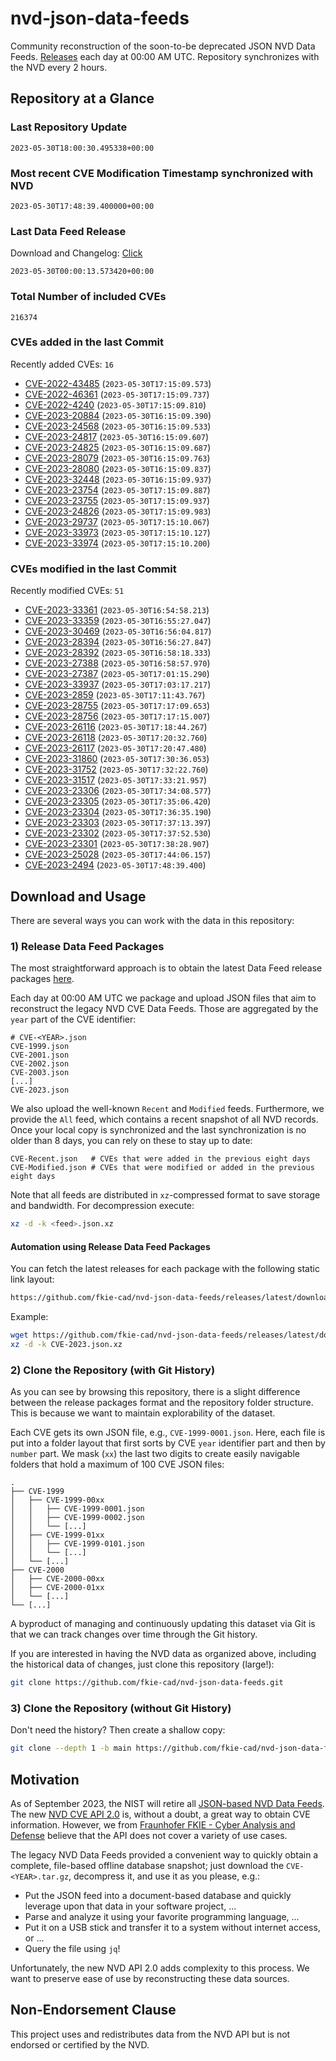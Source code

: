 # nvd-json-data-feeds

Community reconstruction of the soon-to-be deprecated JSON NVD Data Feeds. 
[Releases](https://github.com/fkie-cad/nvd-json-data-feeds/releases/latest) each day at 00:00 AM UTC.
Repository synchronizes with the NVD every 2 hours.

## Repository at a Glance

### Last Repository Update

```plain
2023-05-30T18:00:30.495338+00:00
```

### Most recent CVE Modification Timestamp synchronized with NVD

```plain
2023-05-30T17:48:39.400000+00:00
```

### Last Data Feed Release

Download and Changelog: [Click](https://github.com/fkie-cad/nvd-json-data-feeds/releases/latest)

```plain
2023-05-30T00:00:13.573420+00:00
```

### Total Number of included CVEs

```plain
216374
```

### CVEs added in the last Commit

Recently added CVEs: `16`

* [CVE-2022-43485](CVE-2022/CVE-2022-434xx/CVE-2022-43485.json) (`2023-05-30T17:15:09.573`)
* [CVE-2022-46361](CVE-2022/CVE-2022-463xx/CVE-2022-46361.json) (`2023-05-30T17:15:09.737`)
* [CVE-2022-4240](CVE-2022/CVE-2022-42xx/CVE-2022-4240.json) (`2023-05-30T17:15:09.810`)
* [CVE-2023-20884](CVE-2023/CVE-2023-208xx/CVE-2023-20884.json) (`2023-05-30T16:15:09.390`)
* [CVE-2023-24568](CVE-2023/CVE-2023-245xx/CVE-2023-24568.json) (`2023-05-30T16:15:09.533`)
* [CVE-2023-24817](CVE-2023/CVE-2023-248xx/CVE-2023-24817.json) (`2023-05-30T16:15:09.607`)
* [CVE-2023-24825](CVE-2023/CVE-2023-248xx/CVE-2023-24825.json) (`2023-05-30T16:15:09.687`)
* [CVE-2023-28079](CVE-2023/CVE-2023-280xx/CVE-2023-28079.json) (`2023-05-30T16:15:09.763`)
* [CVE-2023-28080](CVE-2023/CVE-2023-280xx/CVE-2023-28080.json) (`2023-05-30T16:15:09.837`)
* [CVE-2023-32448](CVE-2023/CVE-2023-324xx/CVE-2023-32448.json) (`2023-05-30T16:15:09.937`)
* [CVE-2023-23754](CVE-2023/CVE-2023-237xx/CVE-2023-23754.json) (`2023-05-30T17:15:09.887`)
* [CVE-2023-23755](CVE-2023/CVE-2023-237xx/CVE-2023-23755.json) (`2023-05-30T17:15:09.937`)
* [CVE-2023-24826](CVE-2023/CVE-2023-248xx/CVE-2023-24826.json) (`2023-05-30T17:15:09.983`)
* [CVE-2023-29737](CVE-2023/CVE-2023-297xx/CVE-2023-29737.json) (`2023-05-30T17:15:10.067`)
* [CVE-2023-33973](CVE-2023/CVE-2023-339xx/CVE-2023-33973.json) (`2023-05-30T17:15:10.127`)
* [CVE-2023-33974](CVE-2023/CVE-2023-339xx/CVE-2023-33974.json) (`2023-05-30T17:15:10.200`)


### CVEs modified in the last Commit

Recently modified CVEs: `51`

* [CVE-2023-33361](CVE-2023/CVE-2023-333xx/CVE-2023-33361.json) (`2023-05-30T16:54:58.213`)
* [CVE-2023-33359](CVE-2023/CVE-2023-333xx/CVE-2023-33359.json) (`2023-05-30T16:55:27.047`)
* [CVE-2023-30469](CVE-2023/CVE-2023-304xx/CVE-2023-30469.json) (`2023-05-30T16:56:04.817`)
* [CVE-2023-28394](CVE-2023/CVE-2023-283xx/CVE-2023-28394.json) (`2023-05-30T16:56:27.847`)
* [CVE-2023-28392](CVE-2023/CVE-2023-283xx/CVE-2023-28392.json) (`2023-05-30T16:58:18.333`)
* [CVE-2023-27388](CVE-2023/CVE-2023-273xx/CVE-2023-27388.json) (`2023-05-30T16:58:57.970`)
* [CVE-2023-27387](CVE-2023/CVE-2023-273xx/CVE-2023-27387.json) (`2023-05-30T17:01:15.290`)
* [CVE-2023-33937](CVE-2023/CVE-2023-339xx/CVE-2023-33937.json) (`2023-05-30T17:03:17.217`)
* [CVE-2023-2859](CVE-2023/CVE-2023-28xx/CVE-2023-2859.json) (`2023-05-30T17:11:43.767`)
* [CVE-2023-28755](CVE-2023/CVE-2023-287xx/CVE-2023-28755.json) (`2023-05-30T17:17:09.653`)
* [CVE-2023-28756](CVE-2023/CVE-2023-287xx/CVE-2023-28756.json) (`2023-05-30T17:17:15.007`)
* [CVE-2023-26116](CVE-2023/CVE-2023-261xx/CVE-2023-26116.json) (`2023-05-30T17:18:44.267`)
* [CVE-2023-26118](CVE-2023/CVE-2023-261xx/CVE-2023-26118.json) (`2023-05-30T17:20:32.760`)
* [CVE-2023-26117](CVE-2023/CVE-2023-261xx/CVE-2023-26117.json) (`2023-05-30T17:20:47.480`)
* [CVE-2023-31860](CVE-2023/CVE-2023-318xx/CVE-2023-31860.json) (`2023-05-30T17:30:36.053`)
* [CVE-2023-31752](CVE-2023/CVE-2023-317xx/CVE-2023-31752.json) (`2023-05-30T17:32:22.760`)
* [CVE-2023-31517](CVE-2023/CVE-2023-315xx/CVE-2023-31517.json) (`2023-05-30T17:33:21.957`)
* [CVE-2023-23306](CVE-2023/CVE-2023-233xx/CVE-2023-23306.json) (`2023-05-30T17:34:08.577`)
* [CVE-2023-23305](CVE-2023/CVE-2023-233xx/CVE-2023-23305.json) (`2023-05-30T17:35:06.420`)
* [CVE-2023-23304](CVE-2023/CVE-2023-233xx/CVE-2023-23304.json) (`2023-05-30T17:36:35.190`)
* [CVE-2023-23303](CVE-2023/CVE-2023-233xx/CVE-2023-23303.json) (`2023-05-30T17:37:13.397`)
* [CVE-2023-23302](CVE-2023/CVE-2023-233xx/CVE-2023-23302.json) (`2023-05-30T17:37:52.530`)
* [CVE-2023-23301](CVE-2023/CVE-2023-233xx/CVE-2023-23301.json) (`2023-05-30T17:38:28.907`)
* [CVE-2023-25028](CVE-2023/CVE-2023-250xx/CVE-2023-25028.json) (`2023-05-30T17:44:06.157`)
* [CVE-2023-2494](CVE-2023/CVE-2023-24xx/CVE-2023-2494.json) (`2023-05-30T17:48:39.400`)


## Download and Usage

There are several ways you can work with the data in this repository:

### 1) Release Data Feed Packages

The most straightforward approach is to obtain the latest Data Feed release packages [here](https://github.com/fkie-cad/nvd-json-data-feeds/releases/latest).

Each day at 00:00 AM UTC we package and upload JSON files that aim to reconstruct the legacy NVD CVE Data Feeds.
Those are aggregated by the `year` part of the CVE identifier:

```
# CVE-<YEAR>.json
CVE-1999.json
CVE-2001.json
CVE-2002.json
CVE-2003.json
[...]
CVE-2023.json
```

We also upload the well-known `Recent` and `Modified` feeds.
Furthermore, we provide the `All` feed, which contains a recent snapshot of all NVD records.
Once your local copy is synchronized and the last synchronization is no older than 8 days, you can rely on these to stay up to date:

```plain
CVE-Recent.json   # CVEs that were added in the previous eight days
CVE-Modified.json # CVEs that were modified or added in the previous eight days
```

Note that all feeds are distributed in `xz`-compressed format to save storage and bandwidth.
For decompression execute:

```sh
xz -d -k <feed>.json.xz
```


#### Automation using Release Data Feed Packages

You can fetch the latest releases for each package with the following static link layout:

```sh
https://github.com/fkie-cad/nvd-json-data-feeds/releases/latest/download/CVE-<YEAR>.json.xz
```

Example:

```sh
wget https://github.com/fkie-cad/nvd-json-data-feeds/releases/latest/download/CVE-2023.json.xz
xz -d -k CVE-2023.json.xz
```

### 2) Clone the Repository (with Git History)

As you can see by browsing this repository, there is a slight difference between the release packages format and the repository folder structure.
This is because we want to maintain explorability of the dataset.

Each CVE gets its own JSON file, e.g., `CVE-1999-0001.json`.
Here, each file is put into a folder layout that first sorts by CVE `year` identifier part and then by `number` part.
We mask (`xx`) the last two digits to create easily navigable folders that hold a maximum of 100 CVE JSON files:

```plain
.
├── CVE-1999
│   ├── CVE-1999-00xx
│   │   ├── CVE-1999-0001.json
│   │   ├── CVE-1999-0002.json
│   │   └── [...]
│   ├── CVE-1999-01xx
│   │   ├── CVE-1999-0101.json
│   │   └── [...]
│   └── [...]
├── CVE-2000
│   ├── CVE-2000-00xx
│   ├── CVE-2000-01xx
│   └── [...]
└── [...]
```

A byproduct of managing and continuously updating this dataset via Git is that we can track changes over time through the Git history.

If you are interested in having the NVD data as organized above, including the historical data of changes, just clone this repository (large!):

```sh
git clone https://github.com/fkie-cad/nvd-json-data-feeds.git
```

### 3) Clone the Repository (without Git History)

Don't need the history? Then create a shallow copy:

```sh
git clone --depth 1 -b main https://github.com/fkie-cad/nvd-json-data-feeds.git
```

## Motivation

As of September 2023, the NIST will retire all [JSON-based NVD Data Feeds](https://nvd.nist.gov/vuln/data-feeds#divRetirementBanner-1).
The new [NVD CVE API 2.0](https://nvd.nist.gov/developers/vulnerabilities) is, without a doubt, a great way to obtain CVE information.
However, we from [Fraunhofer FKIE - Cyber Analysis and Defense](https://www.fkie.fraunhofer.de/en/departments/cad.html) believe that the API does not cover a variety of use cases.

The legacy NVD Data Feeds provided a convenient way to quickly obtain a complete, file-based offline database snapshot; just download the `CVE-<YEAR>.tar.gz`, decompress it, and use it as you please, e.g.:

* Put the JSON feed into a document-based database and quickly leverage upon that data in your software project, ...
* Parse and analyze it using your favorite programming language, ...
* Put it on a USB stick and transfer it to a system without internet access, or ...
* Query the file using `jq`!

Unfortunately, the new NVD API 2.0 adds complexity to this process.
We want to preserve ease of use by reconstructing these data sources.

## Non-Endorsement Clause

This project uses and redistributes data from the NVD API but is not endorsed or certified by the NVD.